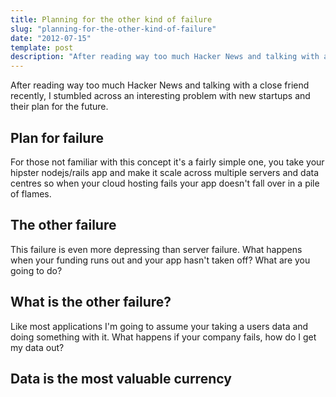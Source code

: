 ```yaml
---
title: Planning for the other kind of failure
slug: "planning-for-the-other-kind-of-failure"
date: "2012-07-15"
template: post
description: "After reading way too much Hacker News and talking with a close friend recently, I stumbled across an interesting problem with new startups and their plan for the future."
---
```

After reading way too much Hacker News and talking with a close friend recently, I stumbled across an interesting problem with new startups and their plan for the future.

## Plan for failure
For those not familiar with this concept it's a fairly simple one, you take your hipster nodejs/rails app and make it scale across multiple servers and data centres so when your cloud hosting fails your app doesn't fall over in a pile of flames.

## The other failure
This failure is even more depressing than server failure. What happens when your funding runs out and your app hasn't taken off? What are you going to do?

## What is the other failure?
Like most applications I'm going to assume your taking a users data and doing something with it. What happens if your company fails, how do I get my data out?

## Data is the most valuable currency

